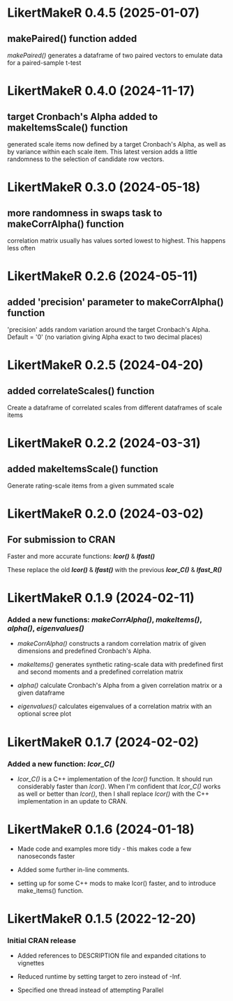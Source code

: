 
# LikertMakeR 0.4.5 (2025-01-07)

## makePaired() function added

_makePaired()_ generates a dataframe of two paired vectors to emulate data 
for a paired-sample t-test


# LikertMakeR 0.4.0 (2024-11-17)

## target Cronbach's Alpha added to makeItemsScale() function 

generated scale items now defined by a target Cronbach's Alpha, 
as well as by variance within each scale item.
This latest version adds a little randomness to the selection of 
candidate row vectors.



# LikertMakeR 0.3.0 (2024-05-18)

## more randomness in swaps task to makeCorrAlpha() function

correlation matrix usually has values sorted lowest to highest. This happens less often 



# LikertMakeR 0.2.6 (2024-05-11)

## added 'precision' parameter to makeCorrAlpha() function

'precision' adds random variation around the target Cronbach's Alpha. Default = '0' (no variation giving Alpha exact to two decimal places)




# LikertMakeR 0.2.5 (2024-04-20)

## added correlateScales() function

Create a dataframe of correlated scales  from different dataframes of scale items



# LikertMakeR 0.2.2 (2024-03-31)

## added makeItemsScale() function

Generate rating-scale items from a given summated scale




# LikertMakeR 0.2.0 (2024-03-02)

## For submission to CRAN

Faster and more accurate functions: **_lcor()_** & **_lfast()_**

These replace the old **_lcor()_** & **_lfast()_** with the previous **_lcor_C()_** & **_lfast_R()_**


# LikertMakeR 0.1.9 (2024-02-11)

### Added a new functions: **_makeCorrAlpha()_**, **_makeItems()_**, _alpha()_, _eigenvalues()_

 * _makeCorrAlpha()_ constructs a random correlation matrix of given 
  dimensions and predefined Cronbach's Alpha. 

 * _makeItems()_ generates synthetic rating-scale data with predefined 
  first and second moments and a predefined correlation matrix

 * _alpha()_ calculate Cronbach's Alpha from a given correlation matrix
  or a given dataframe
  
 * _eigenvalues()_ calculates eigenvalues of a correlation matrix with 
  an optional scree plot  


# LikertMakeR 0.1.7 (2024-02-02)

### Added a new function: **_lcor_C()_**

* _lcor_C()_ is a C++ implementation of the _lcor()_ function. 
It should run considerably faster than _lcor()_.
When I'm confident that _lcor_C()_ works as well or better 
than _lcor()_, then I shall replace _lcor()_ with the C++ 
implementation in an update to CRAN. 



# LikertMakeR 0.1.6 (2024-01-18)

* Made code and examples more tidy - this makes code a few nanoseconds faster

* Added some further in-line comments. 

* setting up for some C++ mods to make lcor() faster, and to introduce make_items() function.




# LikertMakeR 0.1.5 (2022-12-20)

### Initial CRAN release

* Added references to DESCRIPTION file and expanded citations to vignettes

* Reduced runtime by setting target to zero instead of -Inf. 

* Specified one thread instead of attempting Parallel





